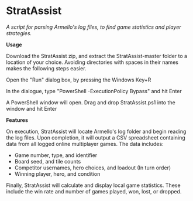 # StratAssist
*A script for parsing Armello's log files, to find game statistics and player strategies.*

**Usage**

Download the StratAssist zip, and extract the StratAssist-master folder to a location of your choice. Avoiding directories with spaces in their names makes the following steps easier.

Open the "Run" dialog box, by pressing the Windows Key+R

In the dialogue, type "PowerShell -ExecutionPolicy Bypass" and hit Enter

A PowerShell window will open. Drag and drop StratAssist.ps1 into the window and hit Enter

**Features**

On execution, StratAssist will locate Armello's log folder and begin reading the log files. Upon completion, it will output a CSV spreadsheet containing data from all logged online multiplayer games. The data includes:

* Game number, type, and identifier
* Board seed, and tile counts
* Competitor usernames, hero choices, and loadout (In turn order)
* Winning player, hero, and condition

Finally, StratAssist will calculate and display local game statistics. These include the win rate and number of games played, won, lost, or dropped.
